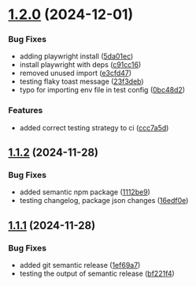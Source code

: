 # [1.2.0](https://github.com/abedhariri/nextjs-template/compare/v1.1.2...v1.2.0) (2024-12-01)


### Bug Fixes

* adding playwright install ([5da01ec](https://github.com/abedhariri/nextjs-template/commit/5da01ecc0802ebb79ed678d312b50721869ea651))
* install playwright with deps ([c91cc16](https://github.com/abedhariri/nextjs-template/commit/c91cc1663c09676870d6c72f239e6a165e5e1f35))
* removed unused import ([e3cfd47](https://github.com/abedhariri/nextjs-template/commit/e3cfd478dc2abe2b419f9c9151d7cd9eedf22c22))
* testing flaky toast message ([23f3deb](https://github.com/abedhariri/nextjs-template/commit/23f3debbec3304dfdd351f6d0d2f48c76cb1fa45))
* typo for importing env file in test config ([0bc48d2](https://github.com/abedhariri/nextjs-template/commit/0bc48d23cf00b27d7541422f3b1660f46922e950))


### Features

* added correct testing strategy to ci ([ccc7a5d](https://github.com/abedhariri/nextjs-template/commit/ccc7a5d73599b8c37dc694e054d1355781469cc2))

## [1.1.2](https://github.com/abedhariri/nextjs-template/compare/v1.1.1...v1.1.2) (2024-11-28)


### Bug Fixes

* added semantic npm package ([1112be9](https://github.com/abedhariri/nextjs-template/commit/1112be929e65c9ff18382d91bf4de73319eee52a))
* testing changelog, package json changes ([16edf0e](https://github.com/abedhariri/nextjs-template/commit/16edf0e9fe433a8bec3e200f3267ef4a0e62a274))

## [1.1.1](https://github.com/abedhariri/nextjs-template/compare/v1.1.0...v1.1.1) (2024-11-28)


### Bug Fixes

* added git semantic release ([1ef69a7](https://github.com/abedhariri/nextjs-template/commit/1ef69a709bc928c78e9c14ebaa6345a59f04a2ae))
* testing the output of semantic release ([bf221f4](https://github.com/abedhariri/nextjs-template/commit/bf221f4ee2facd87d5bf7bff9ebcbd8dc7ec7e62))
